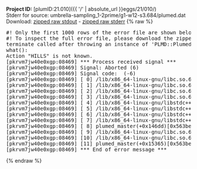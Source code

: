 **Project ID:** [plumID:21.010]({{ '/' | absolute_url }}eggs/21/010/)  
Stderr for source:  umbrella-sampling_1-2prime/g1-w12-s3.684/plumed.dat   
Download: [zipped raw stdout](plumed.dat.plumed_master.stdout.txt.zip) - [zipped raw stderr](plumed.dat.plumed_master.stderr.txt.zip) 
{% raw %}
<pre>
#! Only the first 1000 rows of the error file are shown below
#! To inspect the full error file, please download the zipped raw stderr file above
terminate called after throwing an instance of 'PLMD::Plumed::Exception'
what():
Action "HILLS" is not known.
[pkrvm7jw40e0xgp:08469] *** Process received signal ***
[pkrvm7jw40e0xgp:08469] Signal: Aborted (6)
[pkrvm7jw40e0xgp:08469] Signal code:  (-6)
[pkrvm7jw40e0xgp:08469] [ 0] /lib/x86_64-linux-gnu/libc.so.6(+0x45330)[0x7f5409c45330]
[pkrvm7jw40e0xgp:08469] [ 1] /lib/x86_64-linux-gnu/libc.so.6(pthread_kill+0x11c)[0x7f5409c9eb2c]
[pkrvm7jw40e0xgp:08469] [ 2] /lib/x86_64-linux-gnu/libc.so.6(gsignal+0x1e)[0x7f5409c4527e]
[pkrvm7jw40e0xgp:08469] [ 3] /lib/x86_64-linux-gnu/libc.so.6(abort+0xdf)[0x7f5409c288ff]
[pkrvm7jw40e0xgp:08469] [ 4] /lib/x86_64-linux-gnu/libstdc++.so.6(+0xa5ff5)[0x7f540a0a5ff5]
[pkrvm7jw40e0xgp:08469] [ 5] /lib/x86_64-linux-gnu/libstdc++.so.6(+0xbb0da)[0x7f540a0bb0da]
[pkrvm7jw40e0xgp:08469] [ 6] /lib/x86_64-linux-gnu/libstdc++.so.6(_ZSt10unexpectedv+0x0)[0x7f540a0a5a55]
[pkrvm7jw40e0xgp:08469] [ 7] /lib/x86_64-linux-gnu/libstdc++.so.6(+0xa5a6f)[0x7f540a0a5a6f]
[pkrvm7jw40e0xgp:08469] [ 8] plumed_master(+0x146dd)[0x563be17446dd]
[pkrvm7jw40e0xgp:08469] [ 9] /lib/x86_64-linux-gnu/libc.so.6(+0x2a1ca)[0x7f5409c2a1ca]
[pkrvm7jw40e0xgp:08469] [10] /lib/x86_64-linux-gnu/libc.so.6(__libc_start_main+0x8b)[0x7f5409c2a28b]
[pkrvm7jw40e0xgp:08469] [11] plumed_master(+0x15365)[0x563be1745365]
[pkrvm7jw40e0xgp:08469] *** End of error message ***
</pre>
{% endraw %}
